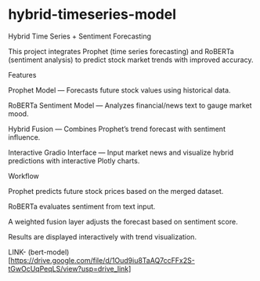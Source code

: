 # hybrid-timeseries-model

Hybrid Time Series + Sentiment Forecasting

This project integrates Prophet (time series forecasting) and RoBERTa (sentiment analysis) to predict stock market trends with improved accuracy.

Features

Prophet Model — Forecasts future stock values using historical data.

RoBERTa Sentiment Model — Analyzes financial/news text to gauge market mood.

Hybrid Fusion — Combines Prophet’s trend forecast with sentiment influence.

Interactive Gradio Interface — Input market news and visualize hybrid predictions with interactive Plotly charts.

Workflow

Prophet predicts future stock prices based on the merged dataset.

RoBERTa evaluates sentiment from text input.

A weighted fusion layer adjusts the forecast based on sentiment score.

Results are displayed interactively with trend visualization.


LINK- (bert-model)[https://drive.google.com/file/d/1Oud9iu8TaAQ7ccFFx2S-tGwOcUqPeqLS/view?usp=drive_link]
